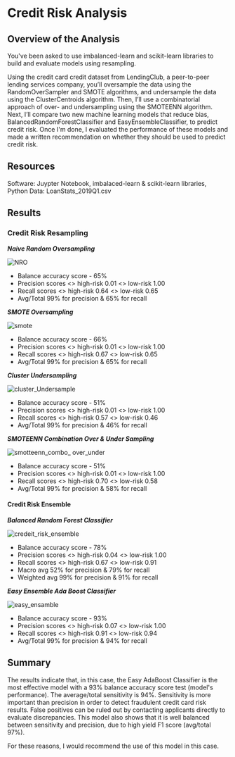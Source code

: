 # Credit Risk Analysis



## Overview of the Analysis

You've been asked to use imbalanced-learn and scikit-learn libraries to build and evaluate models using resampling.

Using the credit card credit dataset from LendingClub, a peer-to-peer lending services company, you’ll oversample the data using the RandomOverSampler and SMOTE algorithms, and undersample the data using the ClusterCentroids algorithm. Then, I’ll use a combinatorial approach of over- and undersampling using the SMOTEENN algorithm. Next, I’ll compare two new machine learning models that reduce bias, BalancedRandomForestClassifier and EasyEnsembleClassifier, to predict credit risk. Once I'm done, I evaluated the performance of these models and made a written recommendation on whether they should be used to predict credit risk.

## Resources

Software: Juypter Notebook, imbalaced-learn & scikit-learn libraries, Python
Data: LoanStats_2019Q1.csv

## Results

### Credit Risk Resampling

***Naive Random Oversampling***

![NRO](https://user-images.githubusercontent.com/82338072/130370919-941cb297-bd20-4015-b8ec-5273f99f9b89.PNG)


- Balance accuracy score - 65%
- Precision scores <> high-risk 0.01 <> low-risk 1.00
- Recall scores <> high-risk 0.64 <> low-risk 0.65
- Avg/Total 99% for precision & 65% for recall


***SMOTE Oversampling***

![smote](https://user-images.githubusercontent.com/82338072/130370929-1b13bbec-475a-4597-9dde-214fb940d56e.PNG)


- Balance accuracy score - 66%
- Precision scores <> high-risk 0.01 <> low-risk 1.00
- Recall scores <> high-risk 0.67 <> low-risk 0.65
- Avg/Total 99% for precision & 65% for recall 


***Cluster Undersampling***

![cluster_Undersample](https://user-images.githubusercontent.com/82338072/130370949-0e700ace-e1af-41af-a698-1134ad4d1cab.PNG)


- Balance accuracy score - 51%
- Precision scores <> high-risk 0.01 <> low-risk 1.00
- Recall scores <> high-risk 0.57 <> low-risk 0.46
- Avg/Total 99% for precision & 46% for recall 



***SMOTEENN Combination Over & Under Sampling***

![smotteenn_combo_ over_under](https://user-images.githubusercontent.com/82338072/130370955-1369ac7c-7371-45cc-9506-b524fa92f645.PNG)


- Balance accuracy score - 51%
- Precision scores <> high-risk 0.01 <> low-risk 1.00
- Recall scores <> high-risk 0.70 <> low-risk 0.58
- Avg/Total 99% for precision & 58% for recall 



#### Credit Risk Ensemble
***Balanced Random Forest Classifier***

![credeit_risk_ensemble](https://user-images.githubusercontent.com/82338072/130370965-b02511b0-0971-4b22-b32f-572c02da6ac9.PNG)


- Balance accuracy score - 78%
- Precision scores <> high-risk 0.04 <> low-risk 1.00
- Recall scores <> high-risk 0.67 <> low-risk 0.91
- Macro avg 52% for precision & 79% for recall
- Weighted avg 99% for precision & 91% for recall 


***Easy Ensemble Ada Boost Classifier***

![easy_ensamble](https://user-images.githubusercontent.com/82338072/130370969-5c54ad42-bc9b-489f-ad1e-9dd6faa5ba90.PNG)


- Balance accuracy score - 93%
- Precision scores <> high-risk 0.07 <> low-risk 1.00
- Recall scores <> high-risk 0.91 <> low-risk 0.94
- Avg/Total 99% for precision & 94% for recall



## Summary

The results indicate that, in this case, the Easy AdaBoost Classifier is the most effective model with a 93% balance accuracy score test (model's performance). The average/total sensitivity is 94%. Sensitivity is more important than precision in order to detect fraudulent credit card risk results. False positives can be ruled out by contacting applicants directly to evaluate discrepancies. This model also shows that it is well balanced between sensitivity and precision, due to high yield F1 score (avg/total 97%).

For these reasons, I would recommend the use of this model in this case.



 
